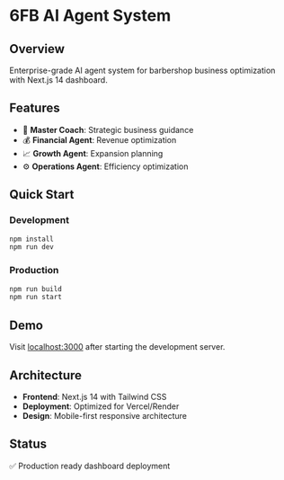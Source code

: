 # 6FB AI Agent System

## Overview
Enterprise-grade AI agent system for barbershop business optimization with Next.js 14 dashboard.

## Features
- 🎯 **Master Coach**: Strategic business guidance
- 💰 **Financial Agent**: Revenue optimization  
- 📈 **Growth Agent**: Expansion planning
- ⚙️ **Operations Agent**: Efficiency optimization

## Quick Start

### Development
```bash
npm install
npm run dev
```

### Production  
```bash
npm run build
npm run start
```

## Demo
Visit [localhost:3000](http://localhost:3000) after starting the development server.

## Architecture
- **Frontend**: Next.js 14 with Tailwind CSS
- **Deployment**: Optimized for Vercel/Render
- **Design**: Mobile-first responsive architecture

## Status
✅ Production ready dashboard deployment